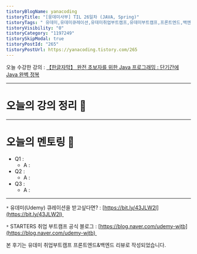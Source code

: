 ```yaml
---
tistoryBlogName: yanacoding
tistoryTitle: "[웅데미사부] TIL 26일차 (JAVA, Spring)"
tistoryTags: " 유데미,유데미큐레이션,유데미취업부트캠프,유데미부트캠프,프론트엔드,백엔드,개발부트캠프"
tistoryVisibility: "0"
tistoryCategory: "1197249"
tistorySkipModal: true
tistoryPostId: "265"
tistoryPostUrl: https://yanacoding.tistory.com/265
---
```


오늘 수강한 강의 : [【한글자막】 완전 초보자를 위한 Java 프로그래밍 : 단기간에 Java 완벽 정복](https://www.udemy.com/course/best-java-programming/)

---
# 오늘의 강의 정리 📗

---
# 오늘의 멘토링 🥸
- Q1 : 
	- A : 
- Q2 : 
	- A : 
- Q3 : 
	- A : 

---
`*` 유데미(Udemy) 큐레이션을 받고싶다면? : [https://bit.ly/43JLW2l](https://bit.ly/43JLW2l) 

`*` STARTERS 취업 부트캠프 공식 블로그 : [https://blog.naver.com/udemy-wjtb](https://blog.naver.com/udemy-wjtb) 

본 후기는 유데미 취업부트캠프 프론트엔드&백엔드 리뷰로 작성되었습니다. 